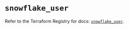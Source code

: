 # `snowflake_user`

Refer to the Terraform Registry for docs: [`snowflake_user`](https://registry.terraform.io/providers/snowflake-labs/snowflake/0.83.1/docs/resources/user).
